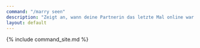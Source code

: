 ```yaml
---
command: "/marry seen"
description: "Zeigt an, wann deine Partnerin das letzte Mal online war."
layout: default
---
```

{% include command_site.md %}
